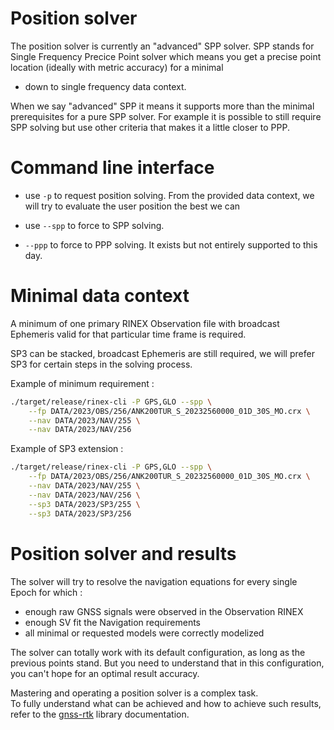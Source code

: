 Position solver
===============

The position solver is currently an "advanced" SPP solver. 
SPP stands for Single Frequency Precice Point solver which means
you get a precise point location (ideally with metric accuracy) for a minimal
- down to single frequency data context.

When we say "advanced" SPP it means it supports more than the minimal prerequisites
for a pure SPP solver. For example it is possible to still require SPP solving
but use other criteria that makes it a little closer to PPP.

Command line interface
======================

* use `-p` to request position solving.
From the provided data context, we will try to evaluate the user position
the best we can

* use `--spp` to force to SPP solving.

* `--ppp` to force to PPP solving. It exists but not entirely supported to this day.

Minimal data context
====================

A minimum of one primary RINEX Observation file with broadcast Ephemeris
valid for that particular time frame is required.

SP3 can be stacked, broadcast Ephemeris are still required, we will prefer SP3
for certain steps in the solving process.

Example of minimum requirement :

```bash
./target/release/rinex-cli -P GPS,GLO --spp \
    --fp DATA/2023/OBS/256/ANK200TUR_S_20232560000_01D_30S_MO.crx \
    --nav DATA/2023/NAV/255 \
    --nav DATA/2023/NAV/256
```

Example of SP3 extension :

```bash
./target/release/rinex-cli -P GPS,GLO --spp \
    --fp DATA/2023/OBS/256/ANK200TUR_S_20232560000_01D_30S_MO.crx \
    --nav DATA/2023/NAV/255 \
    --nav DATA/2023/NAV/256 \
    --sp3 DATA/2023/SP3/255 \
    --sp3 DATA/2023/SP3/256
```

Position solver and results
===========================

The solver will try to resolve the navigation equations for every single Epoch
for which :

* enough raw GNSS signals were observed in the Observation RINEX
* enough SV fit the Navigation requirements
* all minimal or requested models were correctly modelized

The solver can totally work with its default configuration, as long as the previous points stand.
But you need to understand that in this configuration, you can't hope for an optimal result accuracy.

Mastering and operating a position solver is a complex task.  
To fully understand what can be achieved and how to achieve such results,
refer to the [gnss-rtk](../gnss-rtk/README.md) library documentation.
